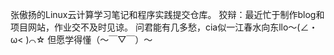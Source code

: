 张傲扬的Linux云计算学习笔记和程序实践提交仓库。
狡辩：最近忙于制作blog和项目网站，作业交不及时见谅。
问君能有几多愁，cia似一江春水向东llo～(∠・ω< )⌒☆
但愿学得懂（～￣▽￣）～